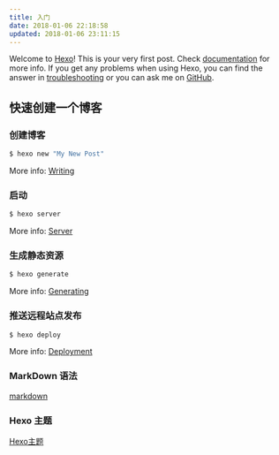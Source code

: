 ```yaml
---
title: 入门
date: 2018-01-06 22:18:58
updated: 2018-01-06 23:11:15
---
```

Welcome to [Hexo](https://hexo.io/)! This is your very first post. Check [documentation](https://hexo.io/docs/) for more info. If you get any problems when using Hexo, you can find the answer in [troubleshooting](https://hexo.io/docs/troubleshooting.html) or you can ask me on [GitHub](https://github.com/hexojs/hexo/issues).

## 快速创建一个博客

### 创建博客

``` bash
$ hexo new "My New Post"
```

More info: [Writing](https://hexo.io/docs/writing.html)

### 启动

``` bash
$ hexo server
```

More info: [Server](https://hexo.io/docs/server.html)

### 生成静态资源

``` bash
$ hexo generate
```

More info: [Generating](https://hexo.io/docs/generating.html)

### 推送远程站点发布

``` bash
$ hexo deploy
```

More info: [Deployment](https://hexo.io/docs/one-command-deployment.html)

### MarkDown 语法
 [markdown](https://daringfireball.net/projects/markdown/)
### Hexo 主题
 [Hexo主题](https://hexo.io/themes/)